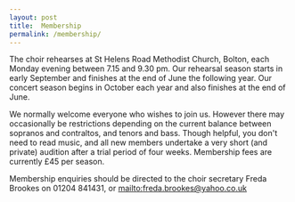 ```yaml
---
layout: post
title:  Membership
permalink: /membership/
---
```

The choir rehearses at St Helens Road Methodist Church, Bolton, each Monday evening between 7.15 and 9.30 pm. Our rehearsal season starts in early September and finishes at the end of June the following year. Our concert season begins in October each year and also finishes at the end of June.

We normally welcome everyone who wishes to join us. However there may occasionally be restrictions depending on the current balance between sopranos and contraltos, and tenors and bass. Though helpful, you don't need to read music, and all new members undertake a very short (and private) audition after a trial period of four weeks.  Membership fees are currently £45 per season.

Membership enquiries should be directed to the choir secretary Freda Brookes on 01204 841431, or [mailto:freda.brookes@yahoo.co.uk](freda.brookes@yahoo.co.uk)
